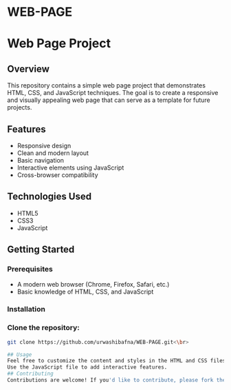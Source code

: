 # WEB-PAGE
# Web Page Project

## Overview

This repository contains a simple web page project that demonstrates HTML, CSS, and JavaScript techniques. The goal is to create a responsive and visually appealing web page that can serve as a template for future projects.

## Features

- Responsive design
- Clean and modern layout
- Basic navigation
- Interactive elements using JavaScript
- Cross-browser compatibility

## Technologies Used

- HTML5
- CSS3
- JavaScript

## Getting Started

### Prerequisites

- A modern web browser (Chrome, Firefox, Safari, etc.)
- Basic knowledge of HTML, CSS, and JavaScript

### Installation

 ### Clone the repository:
   ```bash
   git clone https://github.com/urwashibafna/WEB-PAGE.git<\br>

## Usage
Feel free to customize the content and styles in the HTML and CSS files to suit your needs.
Use the JavaScript file to add interactive features.
## Contributing
Contributions are welcome! If you'd like to contribute, please fork the repository and create a pull request.
